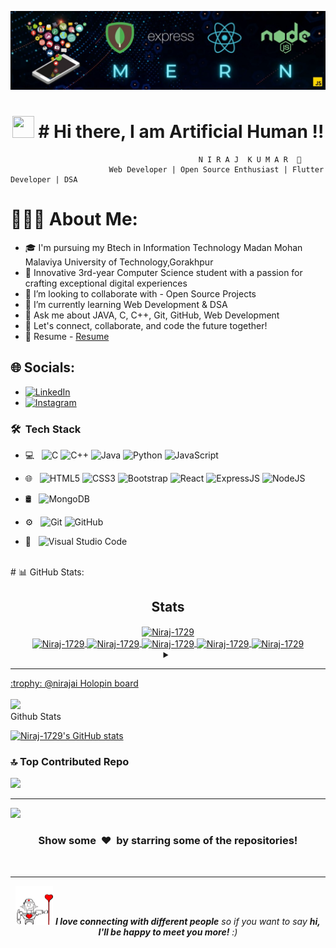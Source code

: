 <p align="center">
  <img src="https://raw.githubusercontent.com/Niraj-1729/Niraj-1729/master/image_20231022_10070721a4c402-6d21-4dde-982f-3f573a903e43-1.jpg" />
</p>

<h1 align="center"> <img src="" width="35px" height="35px"> # Hi there, I am Artificial Human !!</h1>

                                              N I R A J  K U M A R  🤖
                          Web Developer | Open Source Enthusiast | Flutter Developer | DSA

# 👨🏻‍💻 About Me:
- 🎓 I'm pursuing my Btech in Information Technology Madan Mohan Malaviya University of Technology,Gorakhpur
- 🚀 Innovative 3rd-year Computer Science student with a passion for crafting exceptional digital experiences
- 👯 I’m looking to collaborate with - Open Source Projects
- 🌱 I’m currently learning Web Development & DSA
- 💬 Ask me about JAVA, C, C++, Git, GitHub, Web Development
- 🌟 Let's connect, collaborate, and code the future together!
- 📃 Resume - [Resume]( https://drive.google.com/file/d/1YCOO7xHCv-8lkAG1xNB6Lu29WG74zf_o/view?usp=sharing)


## 🌐 Socials:
- [![LinkedIn](https://img.shields.io/badge/LinkedIn-%230077B5.svg?logo=linkedin&logoColor=white)](https://www.linkedin.com/in/niraj-kumar-a81655228/) 
- [![Instagram](https://img.shields.io/badge/Instagram-%23E4405F.svg?logo=Instagram&logoColor=white)](https://www.instagram.com/artificialhuman_1729/) 

<h3> 🛠 &nbsp;Tech Stack</h3>

- 💻 &nbsp;
  ![C](https://img.shields.io/badge/-C-000000?style=for-the-badge&logo=C)
  ![C++](https://img.shields.io/badge/-C++-000000?style=for-the-badge&logo=C%2B%2B&logoColor=00599C)
  ![Java](https://img.shields.io/badge/-Java-000000?style=for-the-badge&logo=Java&logoColor=007396)
  ![Python](https://img.shields.io/badge/-Pyhton-000000?style=for-the-badge&logo=Python)
  ![JavaScript](https://img.shields.io/badge/-JavaScript-000000?style=for-the-badge&logo=javascript)
- 🌐 &nbsp;
  ![HTML5](https://img.shields.io/badge/-HTML5-000000?style=for-the-badge&logo=HTML5) 
  ![CSS3](https://img.shields.io/badge/-CSS3-000000?style=for-the-badge&logo=CSS3)
  ![Bootstrap](https://img.shields.io/badge/-Bootstrap-000000?style=for-the-badge&logo=Bootstrap)
  ![React](https://img.shields.io/badge/-React-000000?style=for-the-badge&logo=React)
  ![ExpressJS](https://img.shields.io/badge/-Express.JS-000000?style=for-the-badge&logo=Express.JS)
  ![NodeJS](https://img.shields.io/badge/-Node.JS-000000?style=for-the-badge&logo=Node.JS)
- 🛢 &nbsp;
  ![MongoDB](https://img.shields.io/badge/-MongoDB-000000?style=for-the-badge&logo=MongoDB)
  
- ⚙️ &nbsp;
  ![Git](https://img.shields.io/badge/-Git-000000?style=for-the-badge&logo=Git)
  ![GitHub](https://img.shields.io/badge/-GitHub-000000?style=for-the-badge&logo=GitHub) 
- 🔧 &nbsp;
  ![Visual Studio Code](https://img.shields.io/badge/-VisualStudioCode-000000?style=for-the-badge&logo=VisualStudioCode)

<br/>
# 📊 GitHub Stats:
<h2 align="center">Stats</h2>
<div align="center">
<a href="https://github.com/Niraj-1729">
<img align="center" src="https://github-readme-streak-stats.herokuapp.com/?user=Niraj-1729&theme=nightowl&hide_border=true&fire=DD2727" height="180em" alt="Niraj-1729" />
<br/>
<!--   <img width="40%" align="center"  src="https://github-readme-stats.vercel.app/api/top-langs?username=Niraj-1729&color=0e75b6&style=flat&theme=nightowl&hide_border=true" alt="Niraj-1729" /> -->
<img align="center" src="http://github-profile-summary-cards.vercel.app/api/cards/stats?username=Niraj-1729&theme=2077" height="180em" alt="Niraj-1729" />
<img align="center" src="http://github-profile-summary-cards.vercel.app/api/cards/most-commit-language?username=Niraj-1729&theme=2077" height="180em" alt=" Niraj-1729" />
<img align="center" src="http://github-profile-summary-cards.vercel.app/api/cards/repos-per-language?username=Niraj-1729&theme=2077" height="180em" alt="Niraj-1729" />
<img align="center" src="http://github-profile-summary-cards.vercel.app/api/cards/productive-time?username=Niraj-1729&theme=2077" height="180em" alt="Niraj-1729" />
<img align="center" src="http://github-profile-summary-cards.vercel.app/api/cards/profile-details?username=Niraj-1729&theme=2077" height="180em" alt="Niraj-1729" />
</div>

<details> <summary align="center"> </samp></summary><b>Note:</b> Most Used languages is only a metric of the languages my public code consists of and doesn't reflect experience or skill level.</details>


---
<summary>:trophy: @nirajai Holopin board</summary>
  <br/>
  <a href="https://holopin.io/@nirajai">
    <img src="https://holopin.me/nirajai">
  </a>

<summary>Github Stats</summary>

[![Niraj-1729's GitHub stats](https://stats.quine.sh/Niraj-1729/github)](https://stats.quine.sh/Niraj-1729/github)

### 🔝 Top Contributed Repo
![](https://github-contributor-stats.vercel.app/api?username=Niraj-1729&limit=5&theme=dark&combine_all_yearly_contributions=true)


---
[![](https://visitcount.itsvg.in/api?id=mohityadav52708&icon=0&color=0)](https://visitcount.itsvg.in)
 
<div align="center">
    <h3 align="center">Show some &nbsp;❤️&nbsp; by starring some of the repositories!</h3>
</div>
<br/>

---
<div align="center">
<img  src="https://raw.githubusercontent.com/Niraj-1729/Niraj-1729/master/vector-bot-alpha.gif" width="60"> <em><b>I love connecting with different people</b> so if you want to say <b>hi, I'll be happy to meet you more!</b> :)</em>
</div>
